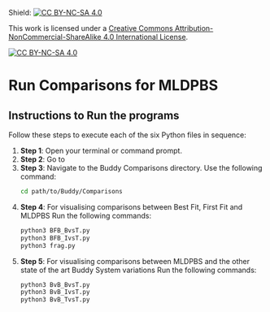 Shield: [![CC BY-NC-SA 4.0][cc-by-nc-sa-shield]][cc-by-nc-sa]

This work is licensed under a
[Creative Commons Attribution-NonCommercial-ShareAlike 4.0 International License][cc-by-nc-sa].

[![CC BY-NC-SA 4.0][cc-by-nc-sa-image]][cc-by-nc-sa]

[cc-by-nc-sa]: http://creativecommons.org/licenses/by-nc-sa/4.0/
[cc-by-nc-sa-image]: https://licensebuttons.net/l/by-nc-sa/4.0/88x31.png
[cc-by-nc-sa-shield]: https://img.shields.io/badge/License-CC%20BY--NC--SA%204.0-lightgrey.svg

# Run Comparisons for MLDPBS

## Instructions to Run the programs

Follow these steps to execute each of the six Python files in sequence:

1. **Step 1**: Open your terminal or command prompt.
2. **Step 2**: Go to 
3. **Step 3**: Navigate to the Buddy Comparisons directory. Use the following command:
   ```bash
   cd path/to/Buddy/Comparisons
4. **Step 4**: For visualising comparisons between Best Fit, First Fit and MLDPBS 
   Run the following commands: 
   ```bash
   python3 BFB_BvsT.py
   python3 BFB_IvsT.py
   python3 frag.py
5. **Step 5**: For visualising comparisons between MLDPBS and the other state of the art Buddy System variations 
   Run the following commands: 
   ```bash
   python3 BvB_BvsT.py
   python3 BvB_IvsT.py
   python3 BvB_TvsT.py